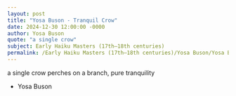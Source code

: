 ```yaml
---
layout: post
title: "Yosa Buson - Tranquil Crow"
date: 2024-12-30 12:00:00 -0000
author: Yosa Buson
quote: "a single crow"
subject: Early Haiku Masters (17th–18th centuries)
permalink: /Early Haiku Masters (17th–18th centuries)/Yosa Buson/Yosa Buson - Tranquil Crow
---
```


a single crow
perches on a branch,
pure tranquility

- Yosa Buson
